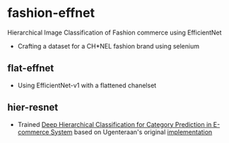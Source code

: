 # fashion-effnet
Hierarchical Image Classification of Fashion commerce using EfficientNet

- Crafting a dataset for a CH*NEL fashion brand using selenium
## flat-effnet
- Using EfficientNet-v1 with a flattened chanelset

## hier-resnet
- Trained [Deep Hierarchical Classification for Category Prediction in E-commerce System](https://arxiv.org/pdf/2005.06692.pdf) based on Ugenteraan's original [implementation](https://github.com/Ugenteraan/Deep_Hierarchical_Classification)
